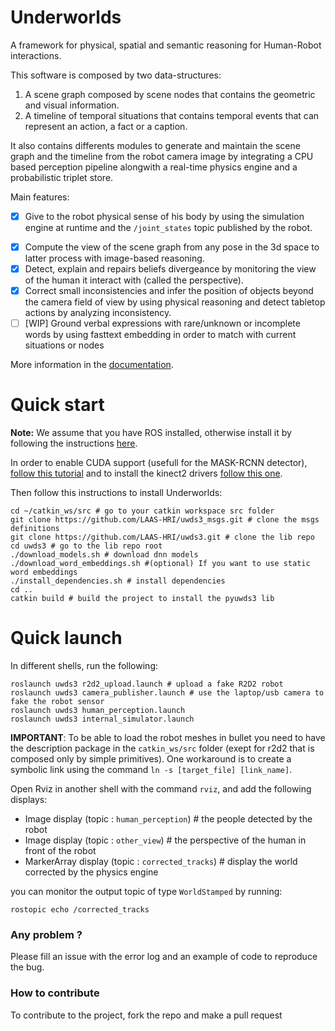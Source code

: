 
# Underworlds
A framework for physical, spatial and semantic reasoning for Human-Robot interactions.

This software is composed by two data-structures:
  1. A scene graph composed by scene nodes that contains the geometric and visual information.
  2. A timeline of temporal situations that contains temporal events that can represent an action, a fact or a caption.

It also contains differents modules to generate and maintain the scene graph and the timeline from the robot camera image by integrating a CPU based perception pipeline alongwith a real-time physics engine and a probabilistic triplet store.

Main features:
 - [x] Give to the robot physical sense of his body by using the simulation engine at runtime and the `/joint_states` topic published by the robot.
 * [x] Compute the view of the scene graph from any pose in the 3d space to latter process with image-based reasoning.
 * [x] Detect, explain and repairs beliefs divergeance by monitoring the view of the human it interact with (called the perspective).
 * [x] Correct small inconsistencies and infer the position of objects beyond the camera field of view by using physical reasoning and detect tabletop actions by analyzing inconsistency.
 * [ ] [WIP] Ground verbal expressions with rare/unknown or incomplete words by using fasttext embedding in order to match with current situations or nodes

More information in the [documentation](https://github.com/LAAS-HRI/uwds3/wiki).

# Quick start
**Note:** We assume that you have ROS installed, otherwise install it by following the instructions [here](https://wiki.ros.org/ROS/Installation).

In order to enable CUDA support (usefull for the MASK-RCNN detector), [follow this tutorial](https://www.pyimagesearch.com/2020/02/03/how-to-use-opencvs-dnn-module-with-nvidia-gpus-cuda-and-cudnn/) and to install the kinect2 drivers [follow this one](https://github.com/code-iai/iai_kinect2).

Then follow this instructions to install Underworlds:
```shell
cd ~/catkin_ws/src # go to your catkin workspace src folder
git clone https://github.com/LAAS-HRI/uwds3_msgs.git # clone the msgs definitions
git clone https://github.com/LAAS-HRI/uwds3.git # clone the lib repo
cd uwds3 # go to the lib repo root
./download_models.sh # download dnn models
./download_word_embeddings.sh #(optional) If you want to use static word embeddings
./install_dependencies.sh # install dependencies
cd ..
catkin build # build the project to install the pyuwds3 lib
```


# Quick launch

In different shells, run the following:
```shell
roslaunch uwds3 r2d2_upload.launch # upload a fake R2D2 robot
roslaunch uwds3 camera_publisher.launch # use the laptop/usb camera to fake the robot sensor
roslaunch uwds3 human_perception.launch
roslaunch uwds3 internal_simulator.launch
```

**IMPORTANT**: To be able to load the robot meshes in bullet you need to have the description package in the `catkin_ws/src` folder (exept for r2d2 that is composed only by simple primitives). One workaround is to create a symbolic link using the command `ln -s [target_file] [link_name]`.

Open Rviz in another shell with the command `rviz`, and add the following displays:
* Image display (topic : `human_perception`) # the people detected by the robot
* Image display (topic : `other_view`) # the perspective of the human in front of the robot
* MarkerArray display (topic : `corrected_tracks`) # display the world corrected by the physics engine

you can monitor the output topic of type `WorldStamped` by running:
```shell
rostopic echo /corrected_tracks
```

### Any problem ?

Please fill an issue with the error log and an example of code to reproduce the bug.

### How to contribute

To contribute to the project, fork the repo and make a pull request
